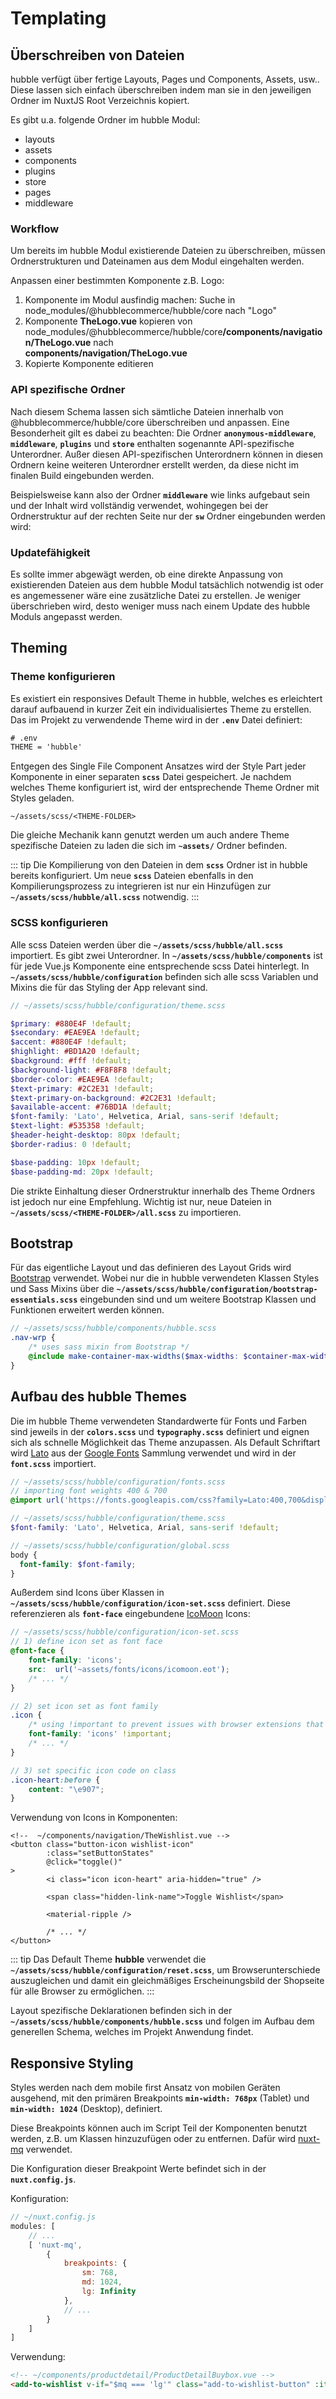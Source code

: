 # Templating

## Überschreiben von Dateien
hubble verfügt über fertige Layouts, Pages und Components, Assets, usw.. 
Diese lassen sich einfach überschreiben indem man sie in den jeweiligen Ordner im NuxtJS Root Verzeichnis kopiert. 

Es gibt u.a. folgende Ordner im hubble Modul:
- layouts
- assets
- components
- plugins
- store
- pages
- middleware

### Workflow
Um bereits im hubble Modul existierende Dateien zu überschreiben, müssen Ordnerstrukturen und Dateinamen aus dem Modul eingehalten werden.

Anpassen einer bestimmten Komponente z.B. Logo:
1. Komponente im Modul ausfindig machen: Suche in node_modules/@hubblecommerce/hubble/core nach "Logo"
2. Komponente **TheLogo.vue** kopieren von<br>
   node_modules/@hubblecommerce/hubble/core<strong>/components/navigation/TheLogo.vue</strong> nach <br>
   **components/navigation/TheLogo.vue** 
3. Kopierte Komponente editieren


### API spezifische Ordner
Nach diesem Schema lassen sich sämtliche Dateien innerhalb von @hubblecommerce/hubble/core überschreiben und anpassen. 
Eine Besonderheit gilt es dabei zu beachten: Die Ordner __`anonymous-middleware`__, __`middleware`__, __`plugins`__ und __`store`__ enthalten sogenannte API-spezifische Unterordner.
Außer diesen API-spezifischen Unterordnern können in diesen Ordnern keine weiteren Unterordner erstellt werden, da diese nicht im finalen Build eingebunden werden.

Beispielsweise kann also der Ordner __`middleware`__ wie links aufgebaut sein und der Inhalt wird vollständig verwendet, wohingegen bei der Ordnerstruktur auf der rechten Seite nur der __`sw`__ Ordner eingebunden werden wird: 

<ImageComponent 
    :src="$withBase('/apiTypeDirs.svg')"
    alt="apiTypeDirs"
    backgroundColor="white">
</ImageComponent>

### Updatefähigkeit
Es sollte immer abgewägt werden, ob eine direkte Anpassung von existierenden Dateien aus dem hubble Modul tatsächlich
notwendig ist oder es angemessener wäre eine zusätzliche Datei zu erstellen. Je weniger überschrieben wird, desto weniger muss nach einem Update des hubble 
Moduls angepasst werden. 



## Theming   

### Theme konfigurieren 

Es existiert ein responsives Default Theme in hubble, welches es erleichtert darauf aufbauend in kurzer Zeit
ein individualisiertes Theme zu erstellen.
Das im Projekt zu verwendende Theme wird in der __`.env`__ Datei definiert:
``` txt
# .env
THEME = 'hubble'
```

Entgegen des Single File Component Ansatzes wird der Style Part jeder Komponente in einer separaten __`scss`__ Datei gespeichert. 
Je nachdem welches Theme konfiguriert ist, wird der entsprechende Theme Ordner mit Styles geladen.

```
~/assets/scss/<THEME-FOLDER>
```

Die gleiche Mechanik kann genutzt werden um auch andere Theme spezifische Dateien zu laden die sich im __`~assets/`__ Ordner befinden. 

::: tip
Die Kompilierung von den Dateien in dem __`scss`__ Ordner ist in hubble bereits konfiguriert. 
Um neue __`scss`__ Dateien ebenfalls in den Kompilierungsprozess zu integrieren
ist nur ein Hinzufügen zur __`~/assets/scss/hubble/all.scss`__ notwendig.
:::

### SCSS konfigurieren 

Alle scss Dateien werden über die __`~/assets/scss/hubble/all.scss`__ importiert. 
Es gibt zwei Unterordner. In __`~/assets/scss/hubble/components`__ ist für jede Vue.js Komponente eine entsprechende scss Datei hinterlegt.
In __`~/assets/scss/hubble/configuration`__ befinden sich alle scss Variablen und Mixins die für das Styling der App relevant sind. 

``` scss
// ~/assets/scss/hubble/configuration/theme.scss

$primary: #880E4F !default;
$secondary: #EAE9EA !default;
$accent: #880E4F !default;
$highlight: #BD1A20 !default;
$background: #fff !default;
$background-light: #F8F8F8 !default;
$border-color: #EAE9EA !default;
$text-primary: #2C2E31 !default;
$text-primary-on-background: #2C2E31 !default;
$available-accent: #76BD1A !default;
$font-family: 'Lato', Helvetica, Arial, sans-serif !default;
$text-light: #535358 !default;
$header-height-desktop: 80px !default;
$border-radius: 0 !default;

$base-padding: 10px !default;
$base-padding-md: 20px !default;

```


Die strikte Einhaltung dieser Ordnerstruktur innerhalb des Theme Ordners ist jedoch nur eine Empfehlung. 
Wichtig ist nur, neue Dateien in __`~/assets/scss/<THEME-FOLDER>/all.scss`__ zu importieren.


## Bootstrap 

Für das eigentliche Layout und das definieren des Layout Grids wird [Bootstrap](https://getbootstrap.com/) verwendet.
Wobei nur die in hubble verwendeten Klassen Styles und Sass Mixins über die __`~/assets/scss/hubble/configuration/bootstrap-essentials.scss`__ 
eingebunden sind und um weitere Bootstrap Klassen und Funktionen erweitert werden können.

``` scss
// ~/assets/scss/hubble/components/hubble.scss
.nav-wrp {
    /* uses sass mixin from Bootstrap */ 
    @include make-container-max-widths($max-widths: $container-max-widths, $breakpoints: $grid-breakpoints);
}
```


## Aufbau des hubble Themes

Die im hubble Theme verwendeten Standardwerte für Fonts und Farben sind jeweils in der __`colors.scss`__ und 
__`typography.scss`__ definiert und eignen sich als schnelle Möglichkeit das Theme anzupassen.
Als Default Schriftart wird [Lato](https://fonts.google.com/specimen/Lato) aus der [Google Fonts](https://fonts.google.com/)
Sammlung verwendet und wird in der __`font.scss`__ importiert.

``` scss
// ~/assets/scss/hubble/configuration/fonts.scss
// importing font weights 400 & 700 
@import url('https://fonts.googleapis.com/css?family=Lato:400,700&display=swap');
```

``` scss
// ~/assets/scss/hubble/configuration/theme.scss
$font-family: 'Lato', Helvetica, Arial, sans-serif !default;
```

``` scss
// ~/assets/scss/hubble/configuration/global.scss
body {
  font-family: $font-family;
}
```

Außerdem sind Icons über Klassen in __`~/assets/scss/hubble/configuration/icon-set.scss`__ definiert. Diese referenzieren
als __`font-face`__ eingebundene [IcoMoon](https://icomoon.io/) Icons:

``` scss
// ~/assets/scss/hubble/configuration/icon-set.scss
// 1) define icon set as font face
@font-face {
    font-family: 'icons';
    src:  url('~assets/fonts/icons/icomoon.eot');
    /* ... */
}

// 2) set icon set as font family
.icon {
    /* using !important to prevent issues with browser extensions that change fonts */
    font-family: 'icons' !important;
    /* ... */
}

// 3) set specific icon code on class
.icon-heart:before {
    content: "\e907";
}
```

Verwendung von Icons in Komponenten:
``` html{6}
<!--  ~/components/navigation/TheWishlist.vue -->
<button class="button-icon wishlist-icon"
        :class="setButtonStates"
        @click="toggle()"
>
        <i class="icon icon-heart" aria-hidden="true" />

        <span class="hidden-link-name">Toggle Wishlist</span>

        <material-ripple />

        /* ... */
</button>
```

::: tip
Das Default Theme __hubble__ verwendet die __`~/assets/scss/hubble/configuration/reset.scss`__, um Browserunterschiede
auszugleichen und damit ein gleichmäßiges Erscheinungsbild der Shopseite für alle Browser zu ermöglichen.
:::

Layout spezifische Deklarationen befinden sich in der __`~/assets/scss/hubble/components/hubble.scss`__ und folgen 
im Aufbau dem generellen Schema, welches im Projekt Anwendung findet.

## Responsive Styling 

Styles werden nach dem mobile first Ansatz von mobilen Geräten ausgehend, mit den primären Breakpoints __`min-width: 768px`__ (Tablet) 
und __`min-width: 1024`__ (Desktop), definiert. 

Diese Breakpoints können auch im Script Teil der Komponenten benutzt werden, z.B. um Klassen hinzuzufügen oder zu entfernen.
Dafür wird [nuxt-mq](https://www.npmjs.com/package/nuxt-mq) verwendet. 

Die Konfiguration dieser Breakpoint Werte befindet sich in der __`nuxt.config.js`__.

Konfiguration:
``` js
// ~/nuxt.config.js
modules: [
    // ...
    [ 'nuxt-mq',
        {
            breakpoints: {
                sm: 768,
                md: 1024,
                lg: Infinity
            },
            // ...
        }
    ]
]
```

Verwendung:
``` html
<!-- ~/components/productdetail/ProductDetailBuybox.vue -->
<add-to-wishlist v-if="$mq === 'lg'" class="add-to-wishlist-button" :item="dataProduct" />
```
